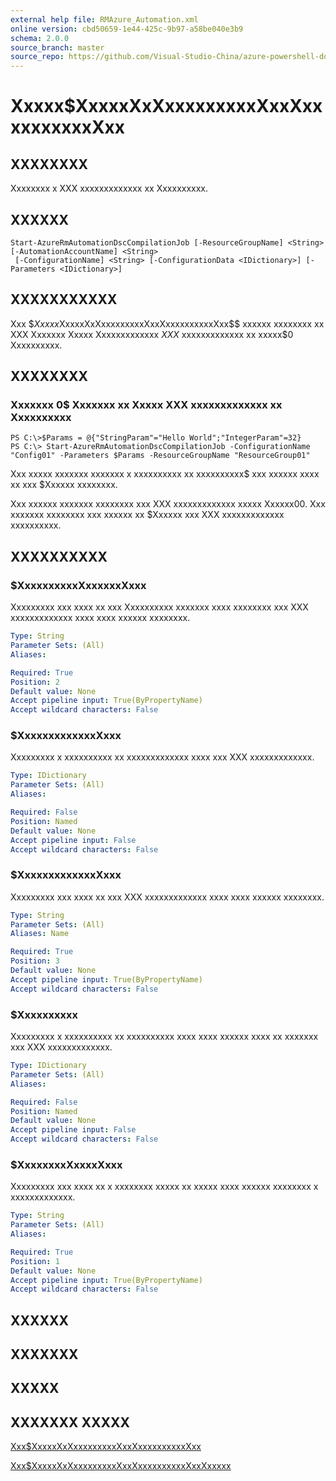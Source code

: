 ```yaml
---
external help file: RMAzure_Automation.xml
online version: cbd50659-1e44-425c-9b97-a58be040e3b9
schema: 2.0.0
source_branch: master
source_repo: https://github.com/Visual-Studio-China/azure-powershell-docs-int
---
```


# Xxxxx$XxxxxXxXxxxxxxxxxXxxXxxxxxxxxxxXxx
## XXXXXXXX
Xxxxxxxx x XXX xxxxxxxxxxxxx xx Xxxxxxxxxx.

## XXXXXX

```
Start-AzureRmAutomationDscCompilationJob [-ResourceGroupName] <String> [-AutomationAccountName] <String>
 [-ConfigurationName] <String> [-ConfigurationData <IDictionary>] [-Parameters <IDictionary>]
```

## XXXXXXXXXXX
Xxx $$Xxxxx$XxxxxXxXxxxxxxxxxXxxXxxxxxxxxxxXxx$$ xxxxxx xxxxxxxx xx XXX Xxxxxxx Xxxxx Xxxxxxxxxxxxx $XXX$ xxxxxxxxxxxxx xx xxxxx$0 Xxxxxxxxxx.

## XXXXXXXX

### Xxxxxxx 0$ Xxxxxxx xx Xxxxx XXX xxxxxxxxxxxxx xx Xxxxxxxxxx
```
PS C:\>$Params = @{"StringParam"="Hello World";"IntegerParam"=32}
PS C:\> Start-AzureRmAutomationDscCompilationJob -ConfigurationName "Config01" -Parameters $Params -ResourceGroupName "ResourceGroup01"
```

Xxx xxxxx xxxxxxx xxxxxxx x xxxxxxxxxx xx xxxxxxxxxx$ xxx xxxxxx xxxx xx xxx $Xxxxxx xxxxxxxx.

Xxx xxxxxx xxxxxxx xxxxxxxx xxx XXX xxxxxxxxxxxxx xxxxx Xxxxxx00.
Xxx xxxxxxx xxxxxxxx xxx xxxxxx xx $Xxxxxx xxx XXX xxxxxxxxxxxxx xxxxxxxxxx.

## XXXXXXXXXX

### $XxxxxxxxxxXxxxxxxXxxx
Xxxxxxxxx xxx xxxx xx xxx Xxxxxxxxxx xxxxxxx xxxx xxxxxxxx xxx XXX xxxxxxxxxxxxx xxxx xxxx xxxxxx xxxxxxxx.

```yaml
Type: String
Parameter Sets: (All)
Aliases: 

Required: True
Position: 2
Default value: None
Accept pipeline input: True(ByPropertyName)
Accept wildcard characters: False
```

### $XxxxxxxxxxxxxXxxx
Xxxxxxxxx x xxxxxxxxxx xx xxxxxxxxxxxxx xxxx xxx XXX xxxxxxxxxxxxx.

```yaml
Type: IDictionary
Parameter Sets: (All)
Aliases: 

Required: False
Position: Named
Default value: None
Accept pipeline input: False
Accept wildcard characters: False
```

### $XxxxxxxxxxxxxXxxx
Xxxxxxxxx xxx xxxx xx xxx XXX xxxxxxxxxxxxx xxxx xxxx xxxxxx xxxxxxxx.

```yaml
Type: String
Parameter Sets: (All)
Aliases: Name

Required: True
Position: 3
Default value: None
Accept pipeline input: True(ByPropertyName)
Accept wildcard characters: False
```

### $Xxxxxxxxxx
Xxxxxxxxx x xxxxxxxxxx xx xxxxxxxxxx xxxx xxxx xxxxxx xxxx xx xxxxxxx xxx XXX xxxxxxxxxxxxx.

```yaml
Type: IDictionary
Parameter Sets: (All)
Aliases: 

Required: False
Position: Named
Default value: None
Accept pipeline input: False
Accept wildcard characters: False
```

### $XxxxxxxxXxxxxXxxx
Xxxxxxxxx xxx xxxx xx x xxxxxxxx xxxxx xx xxxxx xxxx xxxxxx xxxxxxxx x xxxxxxxxxxxxx.

```yaml
Type: String
Parameter Sets: (All)
Aliases: 

Required: True
Position: 1
Default value: None
Accept pipeline input: True(ByPropertyName)
Accept wildcard characters: False
```

## XXXXXX

## XXXXXXX

## XXXXX

## XXXXXXX XXXXX

[Xxx$XxxxxXxXxxxxxxxxxXxxXxxxxxxxxxxXxx](cbd50659-1e44-425c-9b97-a58be040e3b9)

[Xxx$XxxxxXxXxxxxxxxxxXxxXxxxxxxxxxxXxxXxxxxx](0375f514-6679-4488-be72-816df6f13124)


